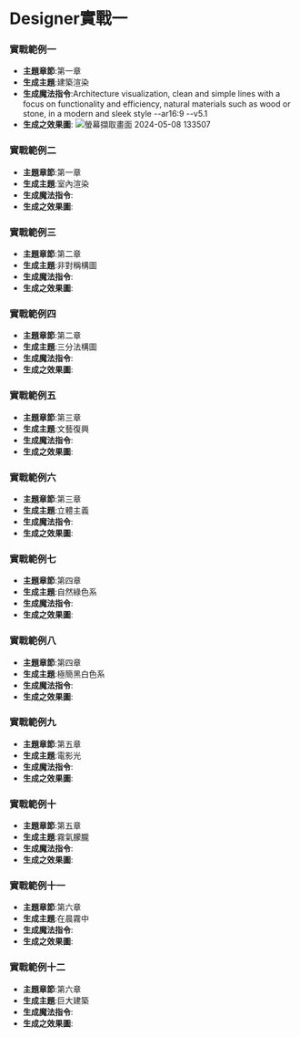 # Designer實戰一
### 實戰範例一
- **主題章節**:第一章
- **生成主題**:建築渲染
- **生成魔法指令**:Architecture visualization, clean and simple lines with a focus on functionality and efficiency, natural materials such as wood or stone, in a modern and sleek style --ar16:9 --v5.1
- **生成之效果圖**:
![螢幕擷取畫面 2024-05-08 133507](https://github.com/shawnhuang125/GenAI/assets/144863384/0b62c152-561b-4d45-a6f9-f32599556c75)


### 實戰範例二
- **主題章節**:第一章
- **生成主題**:室內渲染
- **生成魔法指令**:
- **生成之效果圖**:
### 實戰範例三
- **主題章節**:第二章
- **生成主題**:非對稱構圖
- **生成魔法指令**:
- **生成之效果圖**:
### 實戰範例四
- **主題章節**:第二章
- **生成主題**:三分法構圖
- **生成魔法指令**:
- **生成之效果圖**:
### 實戰範例五
- **主題章節**:第三章
- **生成主題**:文藝復興
- **生成魔法指令**:
- **生成之效果圖**:
### 實戰範例六
- **主題章節**:第三章
- **生成主題**:立體主義
- **生成魔法指令**:
- **生成之效果圖**:
### 實戰範例七
- **主題章節**:第四章
- **生成主題**:自然綠色系
- **生成魔法指令**:
- **生成之效果圖**:
### 實戰範例八
- **主題章節**:第四章
- **生成主題**:極簡黑白色系
- **生成魔法指令**:
- **生成之效果圖**:
### 實戰範例九
- **主題章節**:第五章
- **生成主題**:電影光
- **生成魔法指令**:
- **生成之效果圖**:
### 實戰範例十
- **主題章節**:第五章
- **生成主題**:霧氣朦朧
- **生成魔法指令**:
- **生成之效果圖**:
### 實戰範例十一
- **主題章節**:第六章
- **生成主題**:在晨霧中
- **生成魔法指令**:
- **生成之效果圖**:
### 實戰範例十二
- **主題章節**:第六章
- **生成主題**:巨大建築
- **生成魔法指令**:
- **生成之效果圖**:



